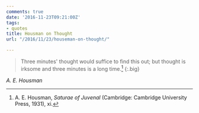 ```yaml
---
comments: true
date: '2016-11-23T09:21:00Z'
tags:
- quotes
title: Housman on Thought
url: "/2016/11/23/houseman-on-thought/"

---
```

>Three minutes' thought would suffice to find this out; but thought is irksome and three minutes is a long time.[^1]
{:.big}

<cite>A. E. Housman</cite>

[^1]: A. E. Housman, *Saturae of Juvenal* (Cambridge: Cambridge University Press, 1931), xi.
